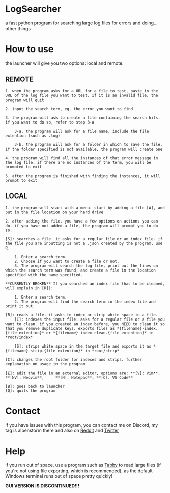 # LogSearcher
 a fast python program for searching large log files for errors and doing... other things

# How to use
the launcher will give you two options: local and remote.

## REMOTE

    1. when the program asks for a URL for a file to test, paste in the URL of the log file you want to test. if it is an invalid file, the program will quit
    
    2. input the search term, eg. the error you want to find
    
    3. the program will ask to create a file containing the search hits. if you want to do so, refer to step 3-a
    
        3-a. the program will ask for a file name, include the file extention (such as .log)
        
        3-b. the program will ask for a folder in which to save the file. if the folder specified is not available, the program will create one
    
    4. the program will find all the instances of that error message in the log file. if there are no instances of the term, you will be prompted to exit
    
    5. after the program is finished with finding the instances, it will prompt to exit

## LOCAL

    1. the program will start with a menu. start by adding a file [A], and put in the file location on your hard drive
    
    2. after adding the file, you have a few options on actions you can do. if you have not added a file, the program will prompt you to do so.

    [S]: searches a file. it asks for a regular file or an index file. if the file you are inputting is not a .json created by the program, use R.
        
        1. Enter a search term.
        2. Choose if you want to create a file or not.
        3. The program will search the log file, print out the lines on which the search term was found, and create a file in the location specified with the name specified.

    **CURRENTLY BROKEN** If you searched an index file (has to be cleaned, will explain in [R]):

        1. Enter a search term.
        2. The program will find the search term in the index file and print it out.
    
    [R]: reads a file. it asks to index or strip white space in a file.
        [I]: indexes the input file. asks for a regular file or a file you want to clean. if you created an index before, you NEED to clean it so that you remove duplicate keys. exports files as *{filename}-index.{file extention}* or *{filename}-index-clean.{file extention}* in *root/index*

        [S]: strips white space in the target file and exports it as *{filename}-strip.{file extention}* in *root/strip*
    
    [C]: changes the root folder for indexes and strips. further explanation on usage in the program

    [E]: edit the file in an external editor, options are: **[V]: Vim**, **[NV]: Neovim**,     **[N]: Notepad**, **[C]: VS Code**

    [B]: goes back to launcher
    [Q]: quits the program

# Contact
if you have issues with this program, you can contact me on Discord, my tag is alpenstorm there and also on [Reddit](https://www.reddit.com/user/alpenstorm) and [Twitter](https://twitter.com/alpenstorm)

# Help
if you run out of space, use a program such as [Tabby](https://tabby.sh/) to read large files (if you're not using file exporting, which is recommended), as the default Windows terminal runs out of space pretty quickly!

**GUI VERSION IS DISCONTINUED!!!**
